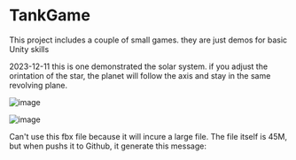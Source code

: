 # TankGame
This project includes a couple of small games. they are just demos for basic Unity skills

2023-12-11
this is one demonstrated the solar system. if you adjust the orintation of the star, the 
planet will follow the axis and stay in the same revolving plane.

![image](https://github.com/tech26z/tech26z.github.io/blob/main/Photo/pic9.jpg)

![image](https://github.com/tech26z/TankGame/assets/101318029/b2192842-2fae-414b-abf5-fa422806e74b)


Can't use this fbx file because it will incure a large file. The file itself is 45M, but when pushs
it to Github, it generate this message:

